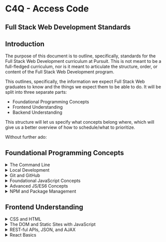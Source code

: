# C4Q - Access Code
## Full Stack Web Development Standards

## Introduction

The purpose of this document is to outline, specifically, standards for the Full Stack Web Development curriculum at Pursuit. This is not meant to be a full-fledged curriculum, nor is it meant to articulate the structure, order, or content of the Full Stack Web Development program.

This outlines, specifically, the information we expect Full Stack Web graduates to know and the things we expect them to be able to do. It will be split into three separate parts:

* Foundational Programming Concepts
* Frontend Understanding
* Backend Understanding

This structure will let us specify what concepts belong where, which will give us a better overview of how to schedule/what to prioritize.

Without further ado:

## Foundational Programming Concepts

<details>
  <summary>The Command Line</summary>
  <p>We expect students to know all important terms and concepts related to the basic implementation and usage of the bash terminal, including:</p>
  <ul>
    <li>The difference between a CLI and a GUI</li>
    <li>Basic filesystem navigation and manipulation (at least: 'ls', 'cd', 'touch', 'mkdir', 'rm')</li>
    <li>System-level environment variables - what they are and how to manipulate them (more on this in the Node section)</li>
    <li>Basic bash commands (e.g. 'sudo', 'which') and shorthand (at least: '-v', '-u', '-a', '--help')</li>
  </ul>

  <p>Accordingly, we expect students to be able to:</p>
  <ul>
    <li>Navigate to any folder/file in the terminal when asked</li>
    <li>Create a file/folder anywhere they have permission to in their filesystem</li>
    <li>Install any software with command line support and be able to utilize it with documentation</li>
    <li>Discern what software they have installed globally, what version it is, and how to update/uninstall/reinstall as necessary</li>
  </ul>
</details>

<details>
  <summary>Local Development</summary>
  <p>We expect students to know how to set up and maintain their local development environments, including:</p>
  <ul>
    <li>Installing, configuring, updating, and using text editors, including themes, fonts, and linters</li>
    <li>Installing, configuring, updating, and using technologies important to the local implementation of full-stack web apps (for example, NPM, Express, Postgres, React, Postman, testing frameworks, deployment tools, mock data generators).</li>
  </ul>

  <p>Accordingly, we expect students to be able to:</p>
  <ul>
    <li>Independently set up and operate a development environment on a new computer</li>
    <li>Utilize tools to effectively debug/test full-stack web applications</li>
  </ul>
</details>

<details>
  <summary>Git and GitHub</summary>
  <p>We expect students to know all foundational Git commands, best practices, and terminology, including:</p>
  <ul>
    <li>Basic Git commands (at least: 'init', 'add', 'commit', 'diff', 'push', 'status', 'history', 'pull', 'log', 'branch', 'checkout', 'clone', 'remote')</li>
    <li>Basic Git/GitHub terminology and underlying concepts (at least: 'repository', 'clone', 'fork', 'branch', 'staged', 'commit', 'merge', 'merge conflict', '.git', '.gitignore', 'pull request')
    <li>Conceptual understanding of GitHub collaboration and best practices (at least: the difference between Git and GitHub, QA/feature branches versus master branch, the importance of readme files, the pull request/review/approval cycle, how to avoid merge conflicts)</li>
  </ul>

  <p>Accordingly, we expect students to be able to:</p>
  <ul>
    <li>Create GitHub accounts and link them to their Git installations in the command line</li>
    <li>Create, clone, and remove Git repositories anywhere they have permission to on their systems</li>
    <li>Add files and commit with descriptive messages to a remote repository</li>
    <li>See changes, commits, and commit history in the command line and revert to previous commits if necessary</li>
    <li>Pull updates from a remote repository</li>
    <li>Create, update, checkout, and push branches</li>
    <li>Submit, annotate, comment on, and approve pull requests on GitHub</li>
  </ul>
</details>

<details>
  <summary>Foundational JavaScript Concepts</summary>
</details>

<details>
  <summary>Advanced JS/ES6 Concepts</summary>
</details>

<details>
  <summary>NPM and Package Management</summary>
</details>

## Frontend Understanding

<details>
  <summary>CSS and HTML</summary>
</details>

<details>
  <summary>The DOM and Static Sites with JavaScript</summary>
</details>

<details>
  <summary>REST-ful APIs, JSON, and AJAX</summary>
</details>

<details>
  <summary>React Basics</summary>
<details>

<details>
  <summary>React Routing and Architecture</summary>
</details>

<details>
  <summary>Redux, Context, and Advanced State Management</summary>
</details>

<details>
  <summary>Connecting and Deploying React Applications</summary>
</details>

## Backend Understanding

<details>
  <summary>How the Internet Works</summary>
</details>

<details>
  <summary>Full Stack Application Architecture</summary>
</details>

<details>
  <summary>Node's HTTP module</summary>
</details>

<details>
  <summary>Express Syntax</summary>
</details>

<details>
  <summary>Routing, Middleware, and Error Handling</summary>
</details>

<details>
  <summary>SQL Syntax</summary>
</details>

<details>
  <summary>SQL Database Architecture</summary>
</details>

<details>
  <summary>Postgres and pg-promise</summary>
</details>
